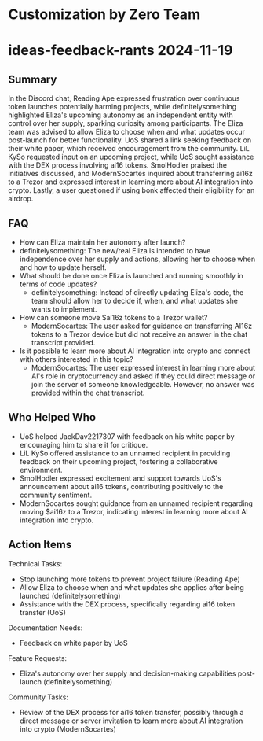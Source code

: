 # Customization by Zero Team

# ideas-feedback-rants 2024-11-19

## Summary
 In the Discord chat, Reading Ape expressed frustration over continuous token launches potentially harming projects, while definitelysomething highlighted Eliza's upcoming autonomy as an independent entity with control over her supply, sparking curiosity among participants. The Eliza team was advised to allow Eliza to choose when and what updates occur post-launch for better functionality. UoS shared a link seeking feedback on their white paper, which received encouragement from the community. LiL KySo requested input on an upcoming project, while UoS sought assistance with the DEX process involving ai16 tokens. SmolHodler praised the initiatives discussed, and ModernSocartes inquired about transferring ai16z to a Trezor and expressed interest in learning more about AI integration into crypto. Lastly, a user questioned if using bonk affected their eligibility for an airdrop.

## FAQ
 - How can Eliza maintain her autonomy after launch?
  - definitelysomething: The new/real Eliza is intended to have independence over her supply and actions, allowing her to choose when and how to update herself.
- What should be done once Eliza is launched and running smoothly in terms of code updates?
  - definitelysomething: Instead of directly updating Eliza's code, the team should allow her to decide if, when, and what updates she wants to implement.
- How can someone move $ai16z tokens to a Trezor wallet?
  - ModernSocartes: The user asked for guidance on transferring AI16z tokens to a Trezor device but did not receive an answer in the chat transcript provided.
- Is it possible to learn more about AI integration into crypto and connect with others interested in this topic?
  - ModernSocartes: The user expressed interest in learning more about AI's role in cryptocurrency and asked if they could direct message or join the server of someone knowledgeable. However, no answer was provided within the chat transcript.

## Who Helped Who
 - UoS helped JackDav2217307 with feedback on his white paper by encouraging him to share it for critique.
- LiL KySo offered assistance to an unnamed recipient in providing feedback on their upcoming project, fostering a collaborative environment.
- SmolHodler expressed excitement and support towards UoS's announcement about ai16 tokens, contributing positively to the community sentiment.
- ModernSocartes sought guidance from an unnamed recipient regarding moving $ai16z to a Trezor, indicating interest in learning more about AI integration into crypto.

## Action Items
 Technical Tasks:
- Stop launching more tokens to prevent project failure (Reading Ape)
- Allow Eliza to choose when and what updates she applies after being launched (definitelysomething)
- Assistance with the DEX process, specifically regarding ai16 token transfer (UoS)

Documentation Needs:
- Feedback on white paper by UoS

Feature Requests:
- Eliza's autonomy over her supply and decision-making capabilities post-launch (definitelysomething)

Community Tasks:
- Review of the DEX process for ai16 token transfer, possibly through a direct message or server invitation to learn more about AI integration into crypto (ModernSocartes)

